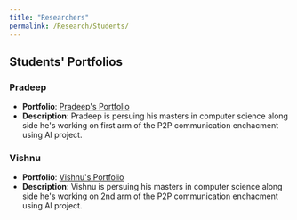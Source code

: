 ```yaml
---
title: "Researchers"
permalink: /Research/Students/
---
```


## Students' Portfolios

### Pradeep 

- **Portfolio**: [Pradeep's Portfolio](https://example.com/johns-portfolio)
- **Description**: Pradeep is persuing his masters in computer science along side he's working on first arm of the P2P communication enchacment using AI project.

### Vishnu

- **Portfolio**: [Vishnu's Portfolio](https://example.com/janes-portfolio)
- **Description**: Vishnu is persuing his masters in computer science along side he's working on 2nd arm of the P2P communication enchacment using AI project.
